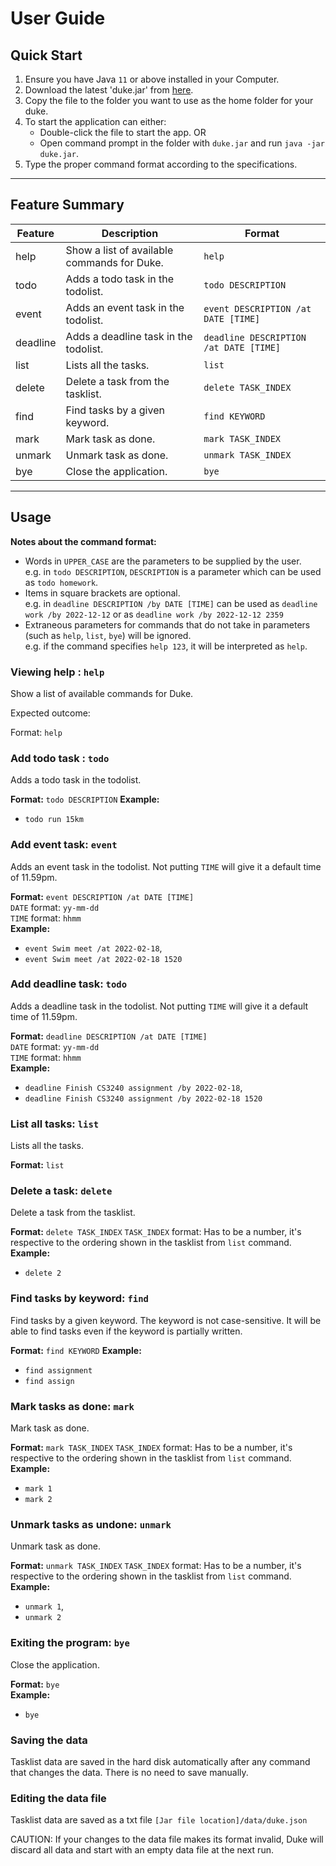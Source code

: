 # User Guide

## Quick Start
1. Ensure you have Java `11` or above installed in your Computer.
2. Download the latest 'duke.jar' from [here]().
3. Copy the file to the folder you want to use as the home folder for your duke.
4. To start the application can either:
   * Double-click the file to start the app. OR
   * Open command prompt in the folder with `duke.jar` and run `java -jar duke.jar`.
5. Type the proper command format according to the specifications.

---
## Feature Summary
| Feature  | Description                                 | Format                                |
|----------|---------------------------------------------|---------------------------------------|
| help     | Show a list of available commands for Duke. | `help`                                |
| todo     | Adds a todo task in the todolist.           | `todo DESCRIPTION`                    |
| event    | Adds an event task in the todolist.         | `event DESCRIPTION /at DATE [TIME]`   |
| deadline | Adds a deadline task in the todolist.       | `deadline DESCRIPTION /at DATE [TIME]`|
| list     | Lists all the tasks.                        | `list`                                |
| delete   | Delete a task from the tasklist.            | `delete TASK_INDEX`                   |
| find     | Find tasks by a given keyword.              | `find KEYWORD`                        |
| mark     | Mark task as done.                          | `mark TASK_INDEX`                     |
| unmark   | Unmark task as done.                        | `unmark TASK_INDEX`                   |
| bye      | Close the application.                      | `bye`                                 |

---
## Usage 

**Notes about the command format:**
* Words in `UPPER_CASE` are the parameters to be supplied by the user. <br>
  e.g. in `todo DESCRIPTION`, `DESCRIPTION` is a parameter which can be used as `todo homework`.
* Items in square brackets are optional. <br>
  e.g. in `deadline DESCRIPTION /by DATE [TIME]` can be used as `deadline work /by 2022-12-12` or as 
  `deadline work /by 2022-12-12 2359`
* Extraneous parameters for commands that do not take in parameters
 (such as `help`, `list`, `bye`) will be ignored. <br>
 e.g. if the command specifies `help 123`, it will be interpreted as `help`.

### Viewing help : `help`
Show a list of available commands for Duke.

Expected outcome:


Format: `help`

### Add todo task : `todo`
Adds a todo task in the todolist.

**Format:** `todo DESCRIPTION`
**Example:**
* `todo run 15km`

### Add event task: `event`
Adds an event task in the todolist. Not putting `TIME` will give it a default time of 11.59pm.

**Format:** `event DESCRIPTION /at DATE [TIME]` <br>
`DATE` format: `yy-mm-dd` <br>
`TIME` format: `hhmm` <br>
**Example:** 
* `event Swim meet /at 2022-02-18`,
* `event Swim meet /at 2022-02-18 1520`

### Add deadline task: `todo`
Adds a deadline task in the todolist. Not putting `TIME` will give it a default time of 11.59pm.

**Format:** `deadline DESCRIPTION /at DATE [TIME]` <br>
`DATE` format: `yy-mm-dd` <br>
`TIME` format: `hhmm` <br>
**Example:**
* `deadline Finish CS3240 assignment /by 2022-02-18`, 
* `deadline Finish CS3240 assignment /by 2022-02-18 1520`

### List all tasks: `list`
Lists all the tasks.

**Format:** `list`

### Delete a task: `delete`
Delete a task from the tasklist.

**Format:** `delete TASK_INDEX`
`TASK_INDEX` format: Has to be a number, it's respective to the ordering shown in the tasklist from `list` command.
**Example:** 
* `delete 2`

### Find tasks by keyword: `find`
Find tasks by a given keyword. The keyword is not case-sensitive. It will be able to find tasks
even if the keyword is partially written.

**Format:** `find KEYWORD`
**Example:** 
* `find assignment`
* `find assign`

### Mark tasks as done: `mark`
Mark task as done.

**Format:** `mark TASK_INDEX`
`TASK_INDEX` format: Has to be a number, it's respective to the ordering shown in the tasklist 
from `list` command. <br>
**Example:** 
* `mark 1`
* `mark 2`

### Unmark tasks as undone: `unmark`
Unmark task as done.

**Format:** `unmark TASK_INDEX`
`TASK_INDEX` format: Has to be a number, it's respective to the ordering shown in the tasklist
from `list` command.<br>
**Example:** 
* `unmark 1`, 
* `unmark 2`

### Exiting the program: `bye`
Close the application.

**Format:** `bye` <br>
**Example:** 
* `bye`

### Saving the data
Tasklist data are saved in the hard disk automatically after any command that changes the data. 
There is no need to save manually.

### Editing the data file
Tasklist data are saved as a txt file `[Jar file location]/data/duke.json`

CAUTION: If your changes to the data file makes its format invalid, Duke will discard all data 
and start with an empty data file at the next run.
